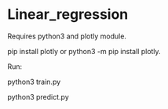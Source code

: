 # Linear_regression

Requires python3 and plotly module.

pip install plotly or python3 -m pip install plotly.

Run:

python3 train.py

python3 predict.py
